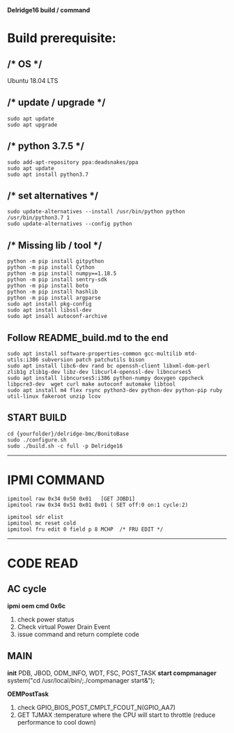 **Delridge16 build / command**

# Build prerequisite:
## /* OS */
Ubuntu 18.04 LTS

## /* update / upgrade */
    sudo apt update
    sudo apt upgrade

## /* python 3.7.5 */
    sudo add-apt-repository ppa:deadsnakes/ppa
    sudo apt update
    sudo apt install python3.7

## /* set alternatives */
    sudo update-alternatives --install /usr/bin/python python /usr/bin/python3.7 1
    sudo update-alternatives --config python

## /* Missing lib / tool */
    python -m pip install gitpython
    python -m pip install Cython
    python -m pip install numpy==1.18.5
    python -m pip install sentry-sdk
    python -m pip install boto
    python -m pip install hashlib
    python -m pip install argparse
    sudo apt install pkg-config
    sudo apt install libssl-dev
    sudo apt insall autoconf-archive
    

## Follow README_build.md to the end

    sudo apt install software-properties-common gcc-multilib mtd-utils:i386 subversion patch patchutils bison
    sudo apt install libc6-dev rand bc openssh-client libxml-dom-perl zlib1g zlib1g-dev libz-dev libcurl4-openssl-dev libncurses5
    sudo apt install libncurses5:i386 python-numpy doxygen cppcheck libpcre3-dev  wget curl make autoconf automake libtool
    sudo apt install m4 flex rsync python3-dev python-dev python-pip ruby util-linux fakeroot unzip lcov

## START BUILD
    cd {yourfolder}/delridge-bmc/BonitoBase
    sudo ./configure.sh
    sudo ./build.sh -c full -p Delridge16


---

# IPMI COMMAND

    ipmitool raw 0x34 0x50 0x01   [GET JOBD1] 
    ipmitool raw 0x34 0x51 0x01 0x01 ( SET off:0 on:1 cycle:2)

    ipmitool sdr elist
    ipmitool mc reset cold
    ipmitool fru edit 0 field p 8 MCHP  /* FRU EDIT */


---

# CODE READ
## AC cycle
**ipmi oem cmd 0x6c**
1. check power status 
2. Check virtual Power Drain Event
3. issue command and return complete code

## MAIN
**init**
PDB, JBOD, ODM_INFO, WDT, FSC, POST_TASK
**start compmanager**
system("cd /usr/local/bin/;./compmanager start&");

**OEMPostTask**
1. check GPIO_BIOS_POST_CMPLT_FCOUT_N(GPIO_AA7)
2. GET TJMAX :temperature where the CPU will start to throttle (reduce performance to cool down)